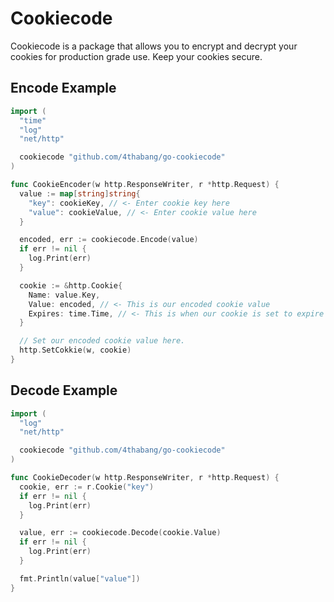 # Cookiecode

Cookiecode is a package that allows you to encrypt and decrypt your cookies for production grade use. Keep your cookies secure.

## Encode Example

```go
import (
  "time"
  "log"
  "net/http"

  cookiecode "github.com/4thabang/go-cookiecode"
)

func CookieEncoder(w http.ResponseWriter, r *http.Request) {
  value := map[string]string{
    "key": cookieKey, // <- Enter cookie key here
    "value": cookieValue, // <- Enter cookie value here
  }

  encoded, err := cookiecode.Encode(value)
  if err != nil {
    log.Print(err)
  }

  cookie := &http.Cookie{
    Name: value.Key,
    Value: encoded, // <- This is our encoded cookie value
    Expires: time.Time, // <- This is when our cookie is set to expire
  }

  // Set our encoded cookie value here.
  http.SetCokkie(w, cookie)
}
```

## Decode Example

```go
import (
  "log"
  "net/http"

  cookiecode "github.com/4thabang/go-cookiecode"
)

func CookieDecoder(w http.ResponseWriter, r *http.Request) {
  cookie, err := r.Cookie("key")
  if err != nil {
    log.Print(err)
  }

  value, err := cookiecode.Decode(cookie.Value)
  if err != nil {
    log.Print(err)
  }

  fmt.Println(value["value"])
}
```
